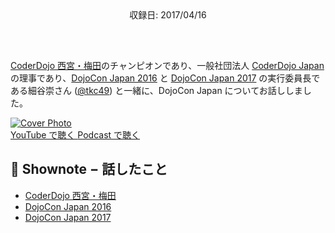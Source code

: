 <div style="text-align: center; padding-bottom: 30px;">収録日: 2017/04/16</div><br>

[CoderDojo 西宮・梅田](http://coderdojo-nishinomiya.info/)のチャンピオンであり、一般社団法人 [CoderDojo Japan](https://coderdojo.jp/) の理事であり、[DojoCon Japan 2016](http://dojocon2016.coderdojo.jp/) と [DojoCon Japan 2017](http://dojocon2017.coderdojo.jp/) の実行委員長である細谷崇さん ([@tkc49](https://twitter.com/tkc49)) と一緒に、DojoCon Japan についてお話ししました。

<div class='episode-cover'>
  <a href='https://www.youtube.com/watch?v=sT5J3NkOXSk&list=PL94GDfaSQTmJxxnapafkApHYgQUJ6ABUU&index=4'
     target='_blank' rel='noopenner'>
    <img src='/podcasts/4.png' alt='Cover Photo'>
  </a>
  <div class='btn-cover'>
    <a class='btn-blue' href='https://www.youtube.com/watch?v=sT5J3NkOXSk&list=PL94GDfaSQTmJxxnapafkApHYgQUJ6ABUU&index=4' target='_blank' rel='noopenner'><i class='fa fa-youtube'></i> YouTube で聴く </a>
    <a class='btn-blue' href='https://podcasters.spotify.com/pod/show/coderdojo-japan/episodes/004---DojoCon-Japan-euhiuc' target='_blank' rel='noopenner'><i class='fas fa-podcast'></i> Podcast で聴く </a>
  </div>
</div>


## 📝 Shownote − 話したこと

- [CoderDojo 西宮・梅田](http://coderdojo-nishinomiya.info/)
- [DojoCon Japan 2016](http://dojocon2016.coderdojo.jp/)
- [DojoCon Japan 2017](http://dojocon2017.coderdojo.jp/)
